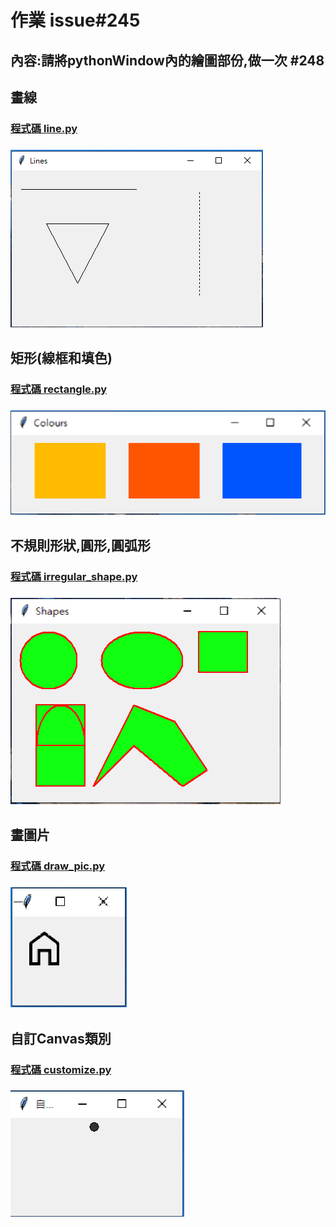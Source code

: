 # 作業 issue#245

## 內容:請將pythonWindow內的繪圖部份,做一次 #248

## 畫線 

### [程式碼 line.py](https://github.com/joanna0511/joanna_window/blob/main/Homework/issue248/canvas.py)

### ![畫線](./img/pic1.PNG)

## 矩形(線框和填色)

### [程式碼 rectangle.py](https://github.com/joanna0511/joanna_window/blob/main/Homework/issue248/rectangle.py)

### ![矩形](./img/pic2.PNG)

## 不規則形狀,圓形,圓弧形

### [程式碼 irregular_shape.py](https://github.com/joanna0511/joanna_window/blob/main/Homework/issue248/irregular_shape.py)

### ![不規則形狀,圓形,圓弧形](./img/pic3.PNG)

## 畫圖片

### [程式碼 draw_pic.py](https://github.com/joanna0511/joanna_window/blob/main/Homework/issue248/draw_pic.py)

### ![畫圖片](./img/pic4.PNG)

## 自訂Canvas類別

### [程式碼 customize.py](https://github.com/joanna0511/joanna_window/blob/main/Homework/issue248/customize.py)

### ![自訂Canvas類別](./img/pic5.PNG)